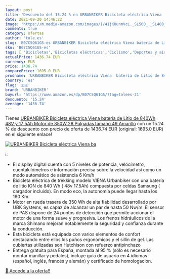 ```yaml
---
layout: post
title: 'Descuento del 15.24 % en URBANBIKER Bicicleta eléctrica Viena  ba'
date: 2021-09-20 14:46:22
image: 'https://m.media-amazon.com/images/I/41jKUunmVcL._SL500_._SL400_.jpg'
comments: true
category: ofertas
author: 'tole.es'
slug: 'B07C5Q61G5-es URBANBIKER Bicicleta eléctrica Viena batería de Litio de...'
sku: 'B07C5Q61G5-es'
tags: [ 'Bicicletas','Bicicletas eléctricas','Ciclismo','Deportes y aire libre','Ropa y equipo para deportes','bicicleta','urbanbiker', ]
actualPrice: 1436.74 EUR
currency: EUR
price: 1436.74
comparePrice: 1695.0 EUR
prodname: 'URBANBIKER Bicicleta eléctrica Viena  batería de Litio de 840Wh  48V y 17 5Ah   Motor de 350W  28 Pulgadas  tamaño 49  Amarillo'
country: 'es'
flag: '🇪🇸'
brand: 'URBANBIKER'
buyurl: 'https://www.amazon.es/dp/B07C5Q61G5/?tag=tolees-21'
descuento: '15.24'
average: '1436.74'
---
```


Tienes [URBANBIKER Bicicleta eléctrica Viena  batería de Litio de 840Wh  48V y 17 5Ah   Motor de 350W  28 Pulgadas  tamaño 49  Amarillo](https://www.amazon.es/dp/B07C5Q61G5/?tag=tolees-21) con un 15.24 % de descuento con precio de oferta de 1436.74 EUR (original: 1695.0 EUR) en el siguiente enlace!

[![URBANBIKER Bicicleta eléctrica Viena  ba](https://m.media-amazon.com/images/I/41jKUunmVcL._SL500_._SL400_.jpg)](https://www.amazon.es/dp/B07C5Q61G5/?tag=tolees-21)

ℹ️:

- El display digital cuenta con 5 niveles de potencia, velocímetro, cuentakilómetros e información precisa sobre la velocidad así como un modo automático de asistencia 6 Km/h
- Bicicleta eléctrica de trekking modelo VIENA Urbanbiker con una batería de litio ION de 840 Wh ( 48v 17.5Ah) compuesta por celdas Samsung ( cargador incluido). En modo eco, la autonomía puede llegar hasta los 160 Km.
- Motor en rueda trasera de 350 Wh de alta fiabilidad desarrollado por UBK Systems, es capaz de alcanzar un par de hasta 50 Nw/m. El sensor de PAS dispone de 24 puntos de detección que permite accionar el motor de una forma suave y progresiva. Los frenos hidráulicos de la marca Shimano mejoran notablemente la seguridad y confianza durante la conducción.
- Esta bicicleta está equipada con varios elementos de confort destacando entre ellos los puños ergonómicos y el sillín de gel. Las cubiertas utilizadas son Hutchison con refuerzo antipinchazo
- Entrega gratuita para España, montada al 95 % (sólo es necesario montar manillar y pedales), incluye guía de usuario en 4 idiomas (español, inglés, francés y alemán) y certificado de homologación.

[🛒 Accede a la oferta!!](https://www.amazon.es/dp/B07C5Q61G5/?tag=tolees-21)
